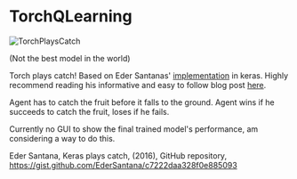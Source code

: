 # TorchQLearning
![TorchPlaysCatch](https://github.com/SeanNaren/TorchQLearningExample/raw/master/images/torchplayscatch.gif)

(Not the best model in the world)

Torch plays catch! Based on Eder Santanas' [implementation](https://gist.github.com/EderSantana/c7222daa328f0e885093) in keras. Highly recommend reading his informative and easy to follow blog post [here](https://edersantana.github.io/articles/keras_rl/).

Agent has to catch the fruit before it falls to the ground. Agent wins if he succeeds to catch the fruit, loses if he fails.

Currently no GUI to show the final trained model's performance, am considering a way to do this. 

Eder Santana, Keras plays catch, (2016), GitHub repository, https://gist.github.com/EderSantana/c7222daa328f0e885093
